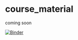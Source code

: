 # course_material
coming soon

[![Binder](https://mybinder.org/badge.svg)](https://mybinder.org/v2/gh/BENGAL-TIGER/YOUcanDoThermodynamics/master?filepath=.%2Fnotebooks)
